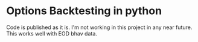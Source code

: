 # Options Backtesting in python
Code is published as it is. I'm not working in this project in any near future.
This works well with EOD bhav data.
